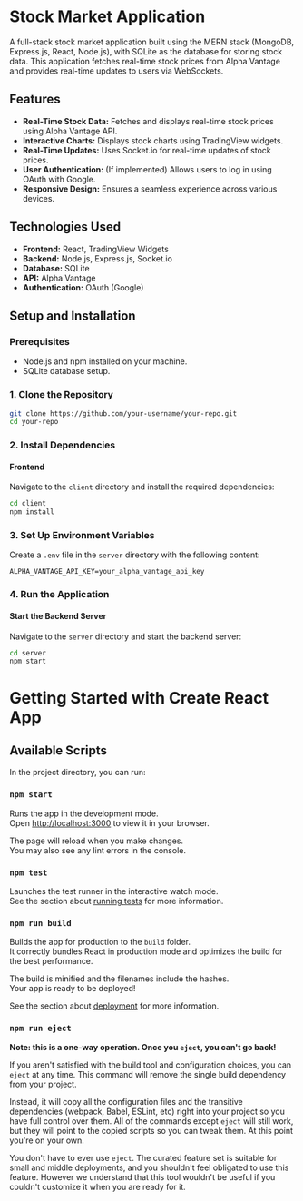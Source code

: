 # Stock Market Application

A full-stack stock market application built using the MERN stack (MongoDB, Express.js, React, Node.js), with SQLite as the database for storing stock data. This application fetches real-time stock prices from Alpha Vantage and provides real-time updates to users via WebSockets.

## Features

- **Real-Time Stock Data:** Fetches and displays real-time stock prices using Alpha Vantage API.
- **Interactive Charts:** Displays stock charts using TradingView widgets.
- **Real-Time Updates:** Uses Socket.io for real-time updates of stock prices.
- **User Authentication:** (If implemented) Allows users to log in using OAuth with Google.
- **Responsive Design:** Ensures a seamless experience across various devices.

## Technologies Used

- **Frontend:** React, TradingView Widgets
- **Backend:** Node.js, Express.js, Socket.io
- **Database:** SQLite
- **API:** Alpha Vantage
- **Authentication:** OAuth (Google)

## Setup and Installation

### Prerequisites

- Node.js and npm installed on your machine.
- SQLite database setup.

### 1. Clone the Repository

```bash
git clone https://github.com/your-username/your-repo.git
cd your-repo
```

### 2. Install Dependencies

#### Frontend

Navigate to the `client` directory and install the required dependencies:

```bash
cd client
npm install
```

### 3. Set Up Environment Variables

Create a `.env` file in the `server` directory with the following content:

```env
ALPHA_VANTAGE_API_KEY=your_alpha_vantage_api_key
```

### 4. Run the Application

#### Start the Backend Server

Navigate to the `server` directory and start the backend server:

```bash
cd server
npm start
```

# Getting Started with Create React App

## Available Scripts

In the project directory, you can run:

### `npm start`

Runs the app in the development mode.\
Open [http://localhost:3000](http://localhost:3000) to view it in your browser.

The page will reload when you make changes.\
You may also see any lint errors in the console.

### `npm test`

Launches the test runner in the interactive watch mode.\
See the section about [running tests](https://facebook.github.io/create-react-app/docs/running-tests) for more information.

### `npm run build`

Builds the app for production to the `build` folder.\
It correctly bundles React in production mode and optimizes the build for the best performance.

The build is minified and the filenames include the hashes.\
Your app is ready to be deployed!

See the section about [deployment](https://facebook.github.io/create-react-app/docs/deployment) for more information.

### `npm run eject`

**Note: this is a one-way operation. Once you `eject`, you can't go back!**

If you aren't satisfied with the build tool and configuration choices, you can `eject` at any time. This command will remove the single build dependency from your project.

Instead, it will copy all the configuration files and the transitive dependencies (webpack, Babel, ESLint, etc) right into your project so you have full control over them. All of the commands except `eject` will still work, but they will point to the copied scripts so you can tweak them. At this point you're on your own.

You don't have to ever use `eject`. The curated feature set is suitable for small and middle deployments, and you shouldn't feel obligated to use this feature. However we understand that this tool wouldn't be useful if you couldn't customize it when you are ready for it.

```

```
